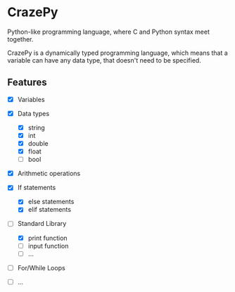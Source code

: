 
# CrazePy

Python-like programming language, where C and Python syntax meet together.

CrazePy is a dynamically typed programming language, which means that a variable can have any data type, that doesn't need to be specified.

## Features
- [x] Variables
- [x] Data types
    - [x] string
    - [x] int
    - [x] double
    - [x] float
    - [ ] bool
- [x] Arithmetic operations
- [x] If statements
    - [x] else statements
    - [x] elif statements
- [ ] Standard Library
    - [x] print function
    - [ ] input function
    - [ ] ...
- [ ] For/While Loops
- [ ] ...

